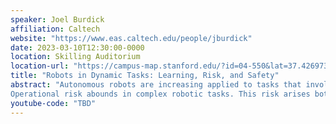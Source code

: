 ```yaml
---
speaker: Joel Burdick
affiliation: Caltech
website: "https://www.eas.caltech.edu/people/jburdick"
date: 2023-03-10T12:30:00-0000
location: Skilling Auditorium
location-url: "https://campus-map.stanford.edu/?id=04-550&lat=37.42697371527761&lng=-122.17280664808126&zoom=18&srch=undefined"
title: "Robots in Dynamic Tasks: Learning, Risk, and Safety"
abstract: "Autonomous robots are increasing applied to tasks that involve complex maneuvers and dynamic environments that are difficult to model a priori. Various types of learning methods have been proposed to fill this modeling gap. To motivate the need for learning complex fluid-structure interactions, we first review the SQUID (a ballistically launched and self-stabilizing drone) and PARSEC (an aerial manipulator that can deliver self-anchoring sensor network modules) systems. Next we show how to learn basic fluid-structure interactions using Koopman spectral techniques, and incorporate the learned model into a real-time nonlinear model predictive control framework. The performance of this approach is demonstrated on small drones that operate very close to the ground, where the ground effect normally destabilizes flight.
Operational risk abounds in complex robotic tasks. This risk arises both from the uncertain environment, and from incompletely learned models. After reviewing the basics of coherent risk measures, we will show how simple risk aware terrain analysis improved the performance of our legged and wheeled robots in the DARPA Subterranean challenge. Then we will introduce an on-line method to learn the dynamics of an apriori unknown dynamical obstacle, and robustly avoid the obstacle using a novel risk-based, distributionally robust, chance constraints derived from the evolving learned model. We then introduce the concept of risk surfaces to enable fast on-line learning of a priori unknown dynamical disturbances, and show how this approach can adapt a drone to wind disturbances with only 45 seconds of on-line data gathering."
youtube-code: "TBD"
---
```

